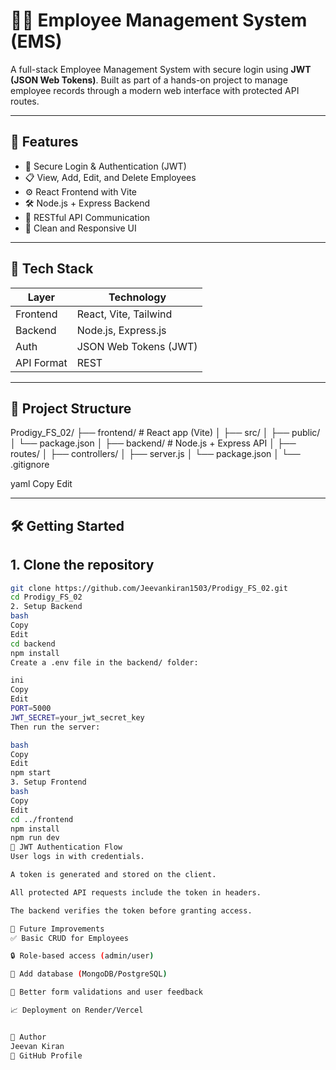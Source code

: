 # 🧑‍💼 Employee Management System (EMS)

A full-stack Employee Management System with secure login using **JWT (JSON Web Tokens)**. Built as part of a hands-on project to manage employee records through a modern web interface with protected API routes.

---

## 🚀 Features

- 🔐 Secure Login & Authentication (JWT)
- 📋 View, Add, Edit, and Delete Employees
- ⚙️ React Frontend with Vite
- 🛠️ Node.js + Express Backend
- 🔄 RESTful API Communication
- 🧾 Clean and Responsive UI

---

## 🧩 Tech Stack

| Layer      | Technology                    |
|------------|-------------------------------|
| Frontend   | React, Vite, Tailwind         |
| Backend    | Node.js, Express.js           |
| Auth       | JSON Web Tokens (JWT)         |
| API Format | REST                          |

---

## 📁 Project Structure

Prodigy_FS_02/
├── frontend/ # React app (Vite)
│ ├── src/
│ ├── public/
│ └── package.json
│
├── backend/ # Node.js + Express API
│ ├── routes/
│ ├── controllers/
│ ├── server.js
│ └── package.json
│
└── .gitignore

yaml
Copy
Edit

---

## 🛠️ Getting Started

## 1. Clone the repository
```bash
git clone https://github.com/Jeevankiran1503/Prodigy_FS_02.git
cd Prodigy_FS_02
2. Setup Backend
bash
Copy
Edit
cd backend
npm install
Create a .env file in the backend/ folder:

ini
Copy
Edit
PORT=5000
JWT_SECRET=your_jwt_secret_key
Then run the server:

bash
Copy
Edit
npm start
3. Setup Frontend
bash
Copy
Edit
cd ../frontend
npm install
npm run dev
🔐 JWT Authentication Flow
User logs in with credentials.

A token is generated and stored on the client.

All protected API requests include the token in headers.

The backend verifies the token before granting access.

📌 Future Improvements
✅ Basic CRUD for Employees

🔒 Role-based access (admin/user)

🧮 Add database (MongoDB/PostgreSQL)

💬 Better form validations and user feedback

📈 Deployment on Render/Vercel


👤 Author
Jeevan Kiran
📎 GitHub Profile
